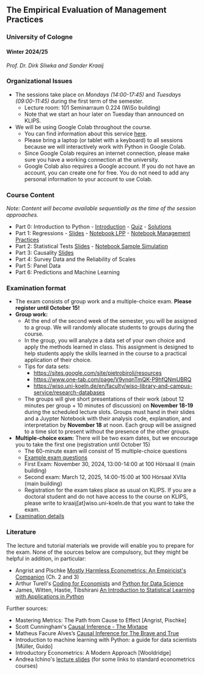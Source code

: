 ## The Empirical Evaluation of Management Practices

### University of Cologne

#### Winter 2024/25

_Prof. Dr. Dirk Sliwka and Sander Kraaij_

### Organizational Issues

- The sessions take place on _Mondays (14:00-17:45)_ and _Tuesdays (09:00-11:45)_ during the first term of the semester.
   	- Lecture room: 101 Seminarraum 0.224 (WiSo building)
	- Note that we start an hour later on Tuesday than announced on KLIPS.
- We will be using Google Colab throughout the course.
	- You can find information about this service [here](https://colab.research.google.com/).
	- Please bring a laptop (or tablet with a keyboard) to all sessions because we will interactively work with Python in Google Colab.
	- Since Google Colab requires an internet connection, please make sure you have a working connection at the university.
	- Google Colab also requires a Google account. If you do not have an account, you can create one for free. You do not need to add any personal information to your account to use Colab.


### Course Content

_Note: Content will become available sequentially as the time of the session approaches._

- Part 0: Introduction to Python - [Introduction](https://colab.research.google.com/drive/1sFPxjDqc2m3YoLxIpjIraOP3hbTxueqf?usp=sharing) - [Quiz](https://colab.research.google.com/drive/1XBnqIWlDqapd9b5NnKvJ6F9jnwVvwOwb?usp=sharing) - [Solutions](https://colab.research.google.com/drive/1XD-ijdZtAPMawuL2sKhad-v-6s8La8JI?usp=sharing)
- Part 1: Regressions - [Slides](./Lectures/Eval2024_1.pdf) - [Notebook LPP](https://colab.research.google.com/drive/1-YiYAQTY15tuLoQXPz6SOcNyY5JrHoPA?usp=sharing) - [Notebook Management Practices](https://colab.research.google.com/drive/1ehhqzoFuY78hVU04z-hedgDxyJlsQwZt?usp=sharing)
- Part 2: Statistical Tests [Slides](./Lectures/Eval2024_2.pdf) - [Notebook Sample Simulation](https://colab.research.google.com/drive/15ushLi3psPoOckRBfrc2iactRChLsvf8?usp=sharing)
- Part 3: Causality [Slides](./Lectures/Eval2024_3.pdf)
- Part 4: Survey Data and the Reliability of Scales
- Part 5: Panel Data
- Part 6: Predictions and Machine Learning

### Examination format
- The exam consists of group work and a multiple-choice exam. **Please register until October 15!**
- **Group work:**
  - At the end of the second week of the semester, you will be assigned to a group. We will randomly allocate students to groups during the course. 
  - In the group, you will analyze a data set of your own choice and apply the methods learned in class. This assignment is designed to help students apply the skills learned in the course to a practical application of their choice.
  - Tips for data sets:
  	- https://sites.google.com/site/pietrobiroli/resources
   	- https://www.one-tab.com/page/V9ynqnTmQK-P9hfQNmUBRQ
	- https://wiso.uni-koeln.de/en/faculty/wiso-library-and-campus-service/research-databases
  - The groups will give short presentations of their work (about 12 minutes per group + 10 minutes of discussion) on **November 18-19** during the scheduled lecture slots. Groups must hand in their slides and a Juypter Notebook with their analysis code, explanation, and interpretation by **November 18** at noon. Each group will be assigned to a time slot to present without the presence of the other groups.
- **Multiple-choice exam:** There will be two exam dates, but we encourage you to take the first one (registration until October 15)
	- The 60-minute exam will consist of 15 multiple-choice questions
 	- [Example exam questions](./Exam/example_exam_questions.pdf)
  	- First Exam: November 30, 2024, 13:00-14:00 at 100 Hörsaal II (main building)
  	- Second exam: March 12, 2025, 14:00-15:00 at 100 Hörsaal XVIIa (main building)
  	- Registration for the exam takes place as usual on KLIPS. If you are a doctoral student and do not have access to the course on KLIPS, please write to kraaij[at]wiso.uni-koeln.de that you want to take the exam.
- [Examination details](./Exam/exam_information_2024.pdf)  


### Literature
The lecture and tutorial materials we provide will enable you to prepare for the exam. None of the sources below are compulsory, but they might be helpful in addition, in particular:
  - Angrist and Pischke [Mostly Harmless Econometrics: An Empiricist's Companion](https://press.princeton.edu/books/ebook/9781400829828/mostly-harmless-econometrics) (Ch. 2 and 3)
  - Arthur Turell's [Coding for Economists](https://aeturrell.github.io/coding-for-economists/intro.html) and [Python for Data Science](https://aeturrell.github.io/python4DS/welcome.html)
  - James, Witten, Hastie, Tibshirani [An Introduction to Statistical Learning with Applications in Python](https://hastie.su.domains/ISLP/ISLP_website.pdf.download.html)	
 
Further sources:  
  - Mastering Metrics: The Path from Cause to Effect [Angrist, Pischke]
  - Scott Cunningham's [Causal Inference - The Mixtape](https://mixtape.scunning.com/)
  - Matheus Facure Alves’s [Causal Inference for The Brave and True](https://matheusfacure.github.io/python-causality-handbook/landing-page.html)
  - Introduction to machine learning with Python: a guide for data scientists [Müller, Guido]
  - Introductory Econometrics: A Modern Approach [Wooldridge]
  - Andrea Ichino's [lecture slides](http://www.andreaichino.it/teaching_material.html) (for some links to standard econometrics courses)

